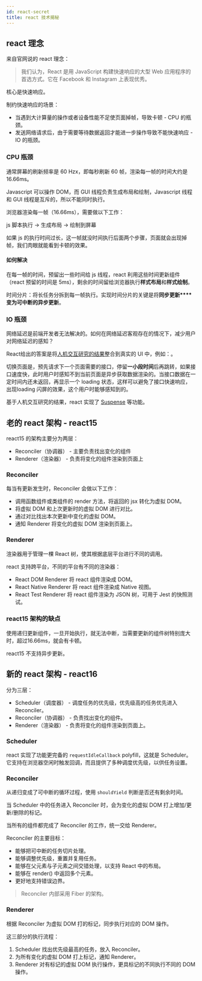 ```yaml
---
id: react-secret
title: react 技术揭秘
---
```


## react 理念

来自官网说的 react 理念：

> 我们认为，React 是用 JavaScript 构建快速响应的大型 Web 应用程序的首选方式。它在 Facebook 和 Instagram 上表现优秀。

核心是快速响应。

制约快速响应的场景：

* 当遇到大计算量的操作或者设备性能不足使页面掉帧，导致卡顿 - CPU 的瓶颈。
* 发送网络请求后，由于需要等待数据返回才能进一步操作导致不能快速响应 - IO 的瓶颈。

### CPU 瓶颈

通常屏幕的刷新频率是 60 Hzx，即每秒刷新 60 帧，渲染每一帧的时间大约是 16.66ms。

Javascript 可以操作 DOM，而 GUI 线程负责生成布局和绘制，Javascript 线程和 GUI 线程是互斥的，所以不能同时执行。

浏览器渲染每一帧（16.66ms），需要做以下工作：

js 脚本执行 → 生成布局 → 绘制到屏幕

如果 js 的执行时间过长，这一帧就没时间执行后面两个步骤，页面就会出现掉帧，我们肉眼就能看到卡顿的效果。

#### 如何解决

在每一帧的时间，预留出一些时间给 js 线程，react 利用这些时间更新组件（react 预留的时间是 5ms），剩余的时间留给浏览器执行**样式布局**和**样式绘制**。

时间分片：将长任务分拆到每一帧执行。实现时间分片的关键是将**同步更新****变为可中断的异步更新**。

### IO 瓶颈

网络延迟是前端开发者无法解决的。如何在网络延迟客观存在的情况下，减少用户对网络延迟的感知？

React给出的答案是将[人机交互研究的结果](https://zh-hans.reactjs.org/docs/concurrent-mode-intro.html#putting-research-into-production)整合到真实的 UI 中，例如：。

切换页面是，预先请求下一个页面需要的接口，停留**一小段时间**后再跳转，如果接口速度快，此时用户时感知不到当前页面是异步获取数据渲染的。当接口数据在一定时间内还未返回，再显示一个 loading 状态，这样可以避免了接口快速响应，出现loading 闪屏的效果，这个用户时能够感知到的。

基于人机交互研究的结果，react 实现了 [Suspense](https://zh-hans.reactjs.org/docs/concurrent-mode-suspense.html) 等功能。

## 老的 react 架构 - react15

react15 的架构主要分为两层：

* Reconciler（协调器） - 主要负责找出变化的组件
* Renderer（渲染器） - 负责将变化的组件渲染到页面上

### Reconciler

每当有更新发生时，Reconciler 会做以下工作：

* 调用函数组件或类组件的 render 方法，将返回的 jsx 转化为虚拟 DOM。
* 将虚拟 DOM 和上次更新时的虚拟 DOM 进行对比。
* 通过对比找出本次更新中变化的虚拟 DOM。
* 通知 Renderer 将变化的虚拟 DOM 渲染到页面上。

### Renderer

渲染器用于管理一棵 React 树，使其根据底层平台进行不同的调用。

react 支持跨平台，不同的平台有不同的渲染器：

* React DOM Renderer 将 react 组件渲染成 DOM。
* React Native Renderer 将 react 组件渲染成 Native 视图。
* React Test Renderer 将 react 组件渲染为 JSON 树，可用于 Jest 的快照测试。

### react15 架构的缺点

使用递归更新组件，一旦开始执行，就无法中断，当需要更新的组件树特别庞大时，超过16.66ms，就会有卡顿。

react15 不支持异步更新。

## 新的 react 架构 - react16

分为三层：

* Scheduler（调度器） - 调度任务的优先级，优先级高的任务优先进入 Reconciler。
* Reconciler（协调器） - 负责找出变化的组件。
* Renderer（渲染器） - 负责将变化的组件渲染到页面上。

### Scheduler

react 实现了功能更完备的 `requestIdleCallback` polyfill，这就是 Scheduler。它支持在浏览器空闲时触发回调，而且提供了多种调度优先级，以供任务设置。

### Reconciler

从递归变成了可中断的循环过程，使用 `shouldYield` 判断是否还有剩余时间。

当 Scheduler 中的任务进入 Reconciler 时，会为变化的虚拟 DOM 打上增加/更新/删除的标记。

当所有的组件都完成了 Reconciler 的工作，统一交给 Renderer。

Reconciler 的主要目标：

* 能够把可中断的任务切片处理。
* 能够调整优先级，重置并复用任务。
* 能够在父元素与子元素之间交错处理，以支持 React 中的布局。
* 能够在 render() 中返回多个元素。
* 更好地支持错误边界。

> Reconciler 内部采用 Fiber 的架构。

### Renderer

根据 Reconciler 为虚拟 DOM 打的标记，同步执行对应的 DOM 操作。

这三部分的执行流程：

1. Scheduler 找出优先级最高的任务，放入 Reconciler。
2. 为所有变化的虚拟 DOM 打上标记，通知 Renderer。
3. Renderer 对有标记的虚拟 DOM 执行操作，更具标记的不同执行不同的 DOM 操作。